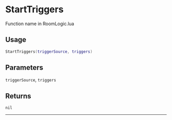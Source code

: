 # StartTriggers
Function name in RoomLogic.lua
## Usage
```lua
StartTriggers(triggerSource, triggers)
```
## Parameters
`triggerSource`, `triggers`
## Returns
`nil`

---